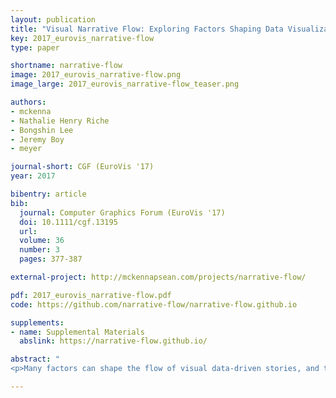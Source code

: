 ```yaml
---
layout: publication
title: "Visual Narrative Flow: Exploring Factors Shaping Data Visualization Story Reading Experiences"
key: 2017_eurovis_narrative-flow
type: paper

shortname: narrative-flow
image: 2017_eurovis_narrative-flow.png
image_large: 2017_eurovis_narrative-flow_teaser.png

authors:
- mckenna
- Nathalie Henry Riche
- Bongshin Lee
- Jeremy Boy
- meyer

journal-short: CGF (EuroVis '17)
year: 2017

bibentry: article
bib:
  journal: Computer Graphics Forum (EuroVis '17)
  doi: 10.1111/cgf.13195
  url: 
  volume: 36
  number: 3
  pages: 377-387

external-project: http://mckennapsean.com/projects/narrative-flow/

pdf: 2017_eurovis_narrative-flow.pdf
code: https://github.com/narrative-flow/narrative-flow.github.io

supplements:
- name: Supplemental Materials
  abslink: https://narrative-flow.github.io/

abstract: "
<p>Many factors can shape the flow of visual data-driven stories, and thereby the way readers experience those stories. Through the analysis of 80 existing stories found on popular websites, we systematically investigate and identify seven characteristics of these stories, which we name “flow-factors,” and we illustrate how they feed into the broader concept of “visual narrative flow.” These flow-factors are navigation input, level of control, navigation progress, story layout, role of visualization, story progression, and navigation feedback. We also describe a series of studies we conducted, which shed initial light on how different visual narrative flows impact the reading experience. We report on two exploratory studies, in which we gathered reactions and preferences of readers for stepper- vs. scroller-driven flows. We then report on a crowdsourced study with 240 participants, in which we explore the effect of the combination of different flow-factors on readers’ engagement. Our results indicate that visuals and navigation feedback (e.g., static vs. animated transitions) have an impact on readers’ engagement, while level of control (e.g., discrete vs. continuous) may not.</p>"

---
```



